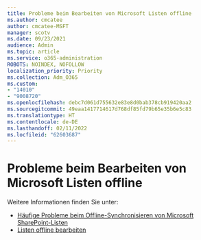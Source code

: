 ```yaml
---
title: Probleme beim Bearbeiten von Microsoft Listen offline
ms.author: cmcatee
author: cmcatee-MSFT
manager: scotv
ms.date: 09/23/2021
audience: Admin
ms.topic: article
ms.service: o365-administration
ROBOTS: NOINDEX, NOFOLLOW
localization_priority: Priority
ms.collection: Adm_O365
ms.custom:
- "14010"
- "9008720"
ms.openlocfilehash: debc7d061d755632e83e8d0bab378cb919420aa2
ms.sourcegitcommit: 49eaa1417714617d768df85fd79b65e35b6e5c83
ms.translationtype: HT
ms.contentlocale: de-DE
ms.lasthandoff: 02/11/2022
ms.locfileid: "62603687"
---
```

# <a name="issues-with-editing-microsoft-lists-offline"></a>Probleme beim Bearbeiten von Microsoft Listen offline

Weitere Informationen finden Sie unter:

- [Häufige Probleme beim Offline-Synchronisieren von Microsoft SharePoint-Listen](https://docs.microsoft.com/sharepoint/troubleshoot/lists-and-libraries/common-sync-issues)
- [Listen offline bearbeiten](https://support.microsoft.com/office/edit-lists-offline-41403c3e-1795-4e07-b56b-ae591cbde2f9)